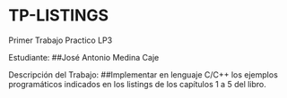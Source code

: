 # TP-LISTINGS
Primer Trabajo Practico LP3

Estudiante:
##José Antonio Medina Caje

Descripción del Trabajo: 
##Implementar en lenguaje C/C++ los ejemplos programáticos
indicados en los listings de los capítulos 1 a 5 del libro.
